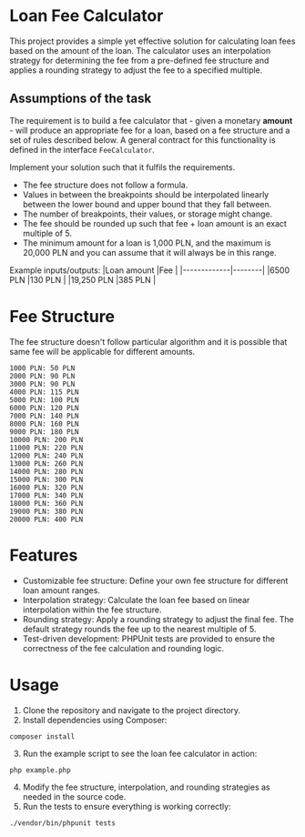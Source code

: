 Loan Fee Calculator
=====
This project provides a simple yet effective solution for calculating loan fees based on the amount of the loan. The calculator uses an interpolation strategy for determining the fee from a pre-defined fee structure and applies a rounding strategy to adjust the fee to a specified multiple.

## Assumptions of the task

The requirement is to build a fee calculator that - given a monetary **amount** - will produce an appropriate fee for a loan, based on a fee structure and a set of rules described below. A general contract for this functionality is defined in the interface `FeeCalculator`.

Implement your solution such that it fulfils the requirements.

- The fee structure does not follow a formula.
- Values in between the breakpoints should be interpolated linearly between the lower bound and upper bound that they fall between.
- The number of breakpoints, their values, or storage might change.
- The fee should be rounded up such that fee + loan amount is an exact multiple of 5.
- The minimum amount for a loan is 1,000 PLN, and the maximum is 20,000 PLN and you can assume that it will always be in this range.

Example inputs/outputs:
|Loan amount  |Fee     |
|-------------|--------|
|6500 PLN     |130 PLN |
|19,250 PLN   |385 PLN |

# Fee Structure
The fee structure doesn't follow particular algorithm and it is possible that same fee will be applicable for different amounts.

```
1000 PLN: 50 PLN
2000 PLN: 90 PLN
3000 PLN: 90 PLN
4000 PLN: 115 PLN
5000 PLN: 100 PLN
6000 PLN: 120 PLN
7000 PLN: 140 PLN
8000 PLN: 160 PLN
9000 PLN: 180 PLN
10000 PLN: 200 PLN
11000 PLN: 220 PLN
12000 PLN: 240 PLN
13000 PLN: 260 PLN
14000 PLN: 280 PLN
15000 PLN: 300 PLN
16000 PLN: 320 PLN
17000 PLN: 340 PLN
18000 PLN: 360 PLN
19000 PLN: 380 PLN
20000 PLN: 400 PLN
```

# Features
- Customizable fee structure: Define your own fee structure for different loan amount ranges.
- Interpolation strategy: Calculate the loan fee based on linear interpolation within the fee structure.
- Rounding strategy: Apply a rounding strategy to adjust the final fee. The default strategy rounds the fee up to the nearest multiple of 5.
- Test-driven development: PHPUnit tests are provided to ensure the correctness of the fee calculation and rounding logic.

# Usage
1. Clone the repository and navigate to the project directory.
2. Install dependencies using Composer:
```
composer install
```

3. Run the example script to see the loan fee calculator in action:
```
php example.php
```

4. Modify the fee structure, interpolation, and rounding strategies as needed in the source code.
5. Run the tests to ensure everything is working correctly:
```
./vendor/bin/phpunit tests
```